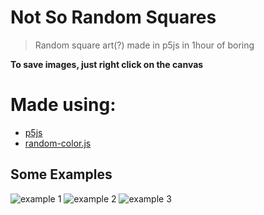 # Not So Random Squares

> Random square art(?) made in p5js in 1hour of boring

**To save images, just right click on the canvas**

# Made using:

- [p5js](https://p5js.org)
- [random-color.js](https://github.com/davidmerfield/randomColor)

## Some Examples

![example 1](https://imgur.com/gSwzQnR)
![example 2](https://imgur.com/JBKdZZA)
![example 3](https://imgur.com/YF3O5A1)

